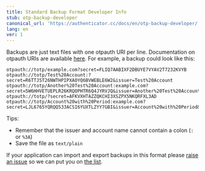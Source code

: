 ```yaml
---
title: Standard Backup Format Developer Info
stub: otp-backup-developer
canonical_url: 'https://authenticator.cc/docs/en/otp-backup-developer/'
lang: en
ver: 1
---
```


Backups are just text files with one otpauth URI per line. Documentation on otpauth URIs are available [here](https://github.com/google/google-authenticator/wiki/Key-Uri-Format). For example, a backup could look like this:

```
otpauth://totp/example.com?secret=FLIQ7AABIXF2DBUYE7VYAV2T7232KVYB
otpauth://totp/Test%20Account:?secret=R6TTJ5T26NWTHPIPXAOYQ6BVWEBLE6W2&issuer=Test%20Account
otpauth://totp/Another%20Test%20Account:example.com?secret=5W6HHVETUEPLR26KRQOPHTR6Q4JYRVJQ&issuer=Another%20Test%20Account
otpauth://totp/?secret=AFKVXHTAZZQKCHI3XSZPX5NKQRFXL3AD
otpauth://totp/Account%20with%20Period:example.com?secret=LJL6765YQRQQ533ACSI6YUXTLZYY7GBI&issuer=Account%20with%20Period&period=60
```

Tips:

- Remember that the issuer and account name cannot contain a colon (`:` or `%3A`) 
- Save the file as `text/plain`

If your application can import and export backups in this format please [raise an issue](https://github.com/Authenticator-Extension/Authenticator/issues/new) so we can put you on [the list](https://github.com/Authenticator-Extension/Authenticator/wiki/Standard-OTP-Backup-Format).